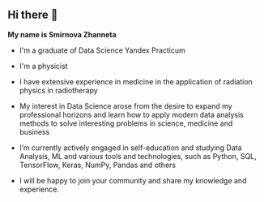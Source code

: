 ## Hi there 👋


**My name is Smirnova Zhanneta**

- I'm a graduate of Data Science Yandex Practicum

- I'm a physicist
  
- I have extensive experience in medicine in the application of radiation physics in radiotherapy
  
- My interest in Data Science arose from the desire to expand my professional horizons and learn how to apply modern data analysis methods to solve interesting problems in science, medicine and business
  
- I’m currently actively engaged in self-education and studying Data Analysis, ML and various tools and technologies, such as Python, SQL, TensorFlow, Keras, NumPy, Pandas and others
  
- I will be happy to join your community and share my knowledge and experience.

